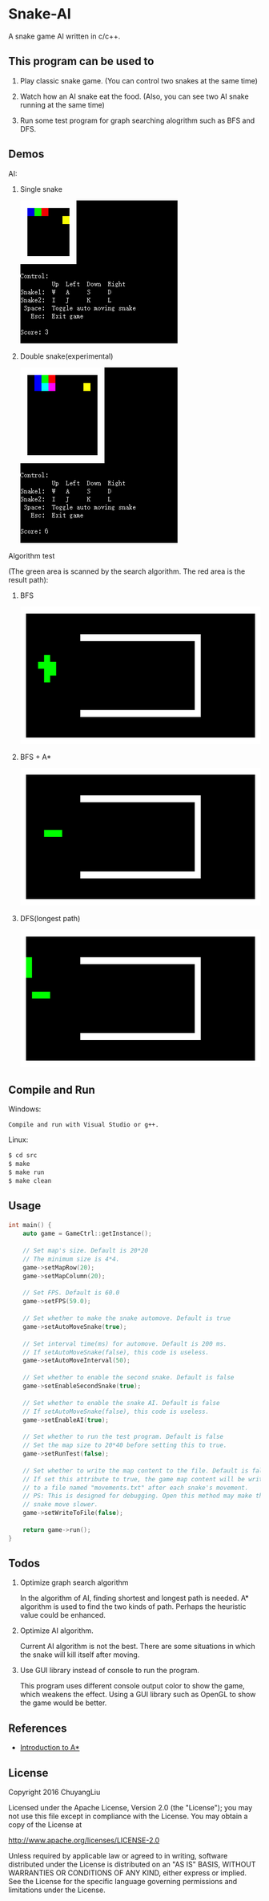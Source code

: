 # Snake-AI

A snake game AI written in c/c++.

## This program can be used to

1. Play classic snake game. (You can control two snakes at the same time)

2. Watch how an AI snake eat the food. (Also, you can see two AI snake running at the same time)

3. Run some test program for graph searching alogrithm such as BFS and DFS.
	
## Demos

AI:

1. Single snake

   ![](img/img_AI_1.gif)
   
2. Double snake(experimental)

   ![](img/img_AI_2.gif)
   
Algorithm test

(The green area is scanned by the search algorithm. The red area is the result path):

1. BFS

   ![](img/img_BFS.gif)

2. BFS + A*

   ![](img/img_Astar.gif)

3. DFS(longest path)

   ![](img/img_DFS.gif)

## Compile and Run

Windows:

	Compile and run with Visual Studio or g++.
	
Linux:

```bash
$ cd src
$ make
$ make run
$ make clean
```
	
## Usage

```c++
int main() {
    auto game = GameCtrl::getInstance();

    // Set map's size. Default is 20*20
    // The minimum size is 4*4.
    game->setMapRow(20);
    game->setMapColumn(20);

    // Set FPS. Default is 60.0
    game->setFPS(59.0);

    // Set whether to make the snake automove. Default is true
    game->setAutoMoveSnake(true);

    // Set interval time(ms) for automove. Default is 200 ms.
    // If setAutoMoveSnake(false), this code is useless.
    game->setAutoMoveInterval(50);

    // Set whether to enable the second snake. Default is false
    game->setEnableSecondSnake(true);

    // Set whether to enable the snake AI. Default is false
    // If setAutoMoveSnake(false), this code is useless.
    game->setEnableAI(true);

    // Set whether to run the test program. Default is false
    // Set the map size to 20*40 before setting this to true.
    game->setRunTest(false);

    // Set whether to write the map content to the file. Default is false
    // If set this attribute to true, the game map content will be written
    // to a file named "movements.txt" after each snake's movement.
    // PS: This is designed for debugging. Open this method may make the
    // snake move slower.
    game->setWriteToFile(false);

    return game->run();
}
```

## Todos

1. Optimize graph search algorithm

   In the algorithm of AI, finding shortest and longest path is needed. A* algorithm is used to find the two kinds of path. Perhaps the heuristic value could be enhanced. 

2. Optimize AI algorithm.

   Current AI algorithm is not the best. There are some situations in which the snake will kill itself after moving.

3. Use GUI library instead of console to run the program.

   This program uses different console output color to show the game, which weakens the effect. Using a GUI library such as OpenGL to show the game would be better. 

## References

* [Introduction to A*](http://theory.stanford.edu/~amitp/GameProgramming/AStarComparison.html)

## License

Copyright 2016 ChuyangLiu

Licensed under the Apache License, Version 2.0 (the "License");
you may not use this file except in compliance with the License.
You may obtain a copy of the License at

http://www.apache.org/licenses/LICENSE-2.0

Unless required by applicable law or agreed to in writing, software
distributed under the License is distributed on an "AS IS" BASIS,
WITHOUT WARRANTIES OR CONDITIONS OF ANY KIND, either express or implied.
See the License for the specific language governing permissions and
limitations under the License.
